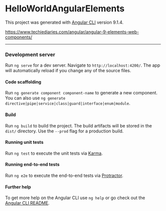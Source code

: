# HelloWorldAngularElements

This project was generated with [Angular CLI](https://github.com/angular/angular-cli) version 9.1.4.

https://www.techiediaries.com/angular/angular-9-elements-web-components/

-------------------
### Development server
Run `ng serve` for a dev server. Navigate to `http://localhost:4200/`. The app will automatically reload if you change any of the source files.
#### Code scaffolding
Run `ng generate component component-name` to generate a new component. You can also use `ng generate directive|pipe|service|class|guard|interface|enum|module`.
#### Build
Run `ng build` to build the project. The build artifacts will be stored in the `dist/` directory. Use the `--prod` flag for a production build.
#### Running unit tests
Run `ng test` to execute the unit tests via [Karma](https://karma-runner.github.io).
#### Running end-to-end tests
Run `ng e2e` to execute the end-to-end tests via [Protractor](http://www.protractortest.org/).
#### Further help
To get more help on the Angular CLI use `ng help` or go check out the [Angular CLI README](https://github.com/angular/angular-cli/blob/master/README.md).
